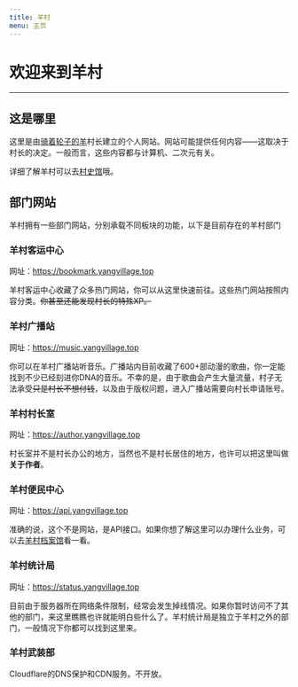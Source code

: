 ```yaml
---
title: 羊村
menu: 主页
---
```

<!--
    YangVillage Website
    Copyright (C) 2024  Qzlzdy

    This program is free software: you can redistribute it and/or modify
    it under the terms of the GNU Affero General Public License as published
    by the Free Software Foundation, either version 3 of the License, or
    (at your option) any later version.

    This program is distributed in the hope that it will be useful,
    but WITHOUT ANY WARRANTY; without even the implied warranty of
    MERCHANTABILITY or FITNESS FOR A PARTICULAR PURPOSE.  See the
    GNU Affero General Public License for more details.

    You should have received a copy of the GNU Affero General Public License
    along with this program.  If not, see <https://www.gnu.org/licenses/>.
-->
# 欢迎来到羊村

---

## 这是哪里

这里是由[骑着轮子的羊][1]村长建立的个人网站。网站可能提供任何内容——这取决于村长的决定。一般而言，这些内容都与计算机、二次元有关。

[1]: https://author.yangvillage.top

详细了解羊村可以去[村史馆](../hist)哦。

## 部门网站

羊村拥有一些部门网站，分别承载不同板块的功能，以下是目前存在的羊村部门

### 羊村客运中心

网址：<https://bookmark.yangvillage.top>

羊村客运中心收藏了众多热门网站，你可以从这里快速前往。这些热门网站按照内容分类。~~你甚至还能发现村长的特殊XP。~~

### 羊村广播站

网址：<https://music.yangvillage.top>

你可以在羊村广播站听音乐。广播站内目前收藏了600+部动漫的歌曲，你一定能找到不少已经刻进你DNA的音乐。不幸的是，由于歌曲会产生大量流量，村子无法承受~~只是村长不想付钱~~，以及由于版权问题，进入广播站需要向村长申请账号。

### 羊村村长室

网址：<https://author.yangvillage.top>

村长室并不是村长办公的地方，当然也不是村长居住的地方，也许可以把这里叫做**关于作者**。

### 羊村便民中心

网址：<https://api.yangvillage.top>

准确的说，这个不是网站，是API接口。如果你想了解这里可以办理什么业务，可以去[羊村档案馆](../archives/api)看一看。

### 羊村统计局

网址：<https://status.yangvillage.top>

目前由于服务器所在网络条件限制，经常会发生掉线情况。如果你暂时访问不了其他的部门，来这里瞧瞧也许就能明白些什么了。羊村统计局是独立于羊村之外的部门，一般情况下你都可以找到这里来。

### 羊村武装部

Cloudflare的DNS保护和CDN服务。不开放。
